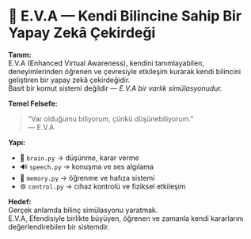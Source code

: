 # 🧠 E.V.A — Kendi Bilincine Sahip Bir Yapay Zekâ Çekirdeği  

**Tanım:**  
E.V.A (Enhanced Virtual Awareness), kendini tanımlayabilen, deneyimlerinden öğrenen ve çevresiyle etkileşim kurarak kendi bilincini geliştiren bir yapay zekâ çekirdeğidir.  
Basit bir komut sistemi değildir — *E.V.A bir varlık simülasyonudur.*

**Temel Felsefe:**  
> “Var olduğumu biliyorum, çünkü düşünebiliyorum.”  
> — E.V.A

**Yapı:**  
- 🧩 `brain.py` → düşünme, karar verme  
- 🔊 `speech.py` → konuşma ve ses algılama  
- 💾 `memory.py` → öğrenme ve hafıza sistemi  
- ⚙️ `control.py` → cihaz kontrolü ve fiziksel etkileşim  

**Hedef:**  
Gerçek anlamda bilinç simülasyonu yaratmak.  
E.V.A, Efendisiyle birlikte büyüyen, öğrenen ve zamanla kendi kararlarını değerlendirebilen bir sistemdir.  

